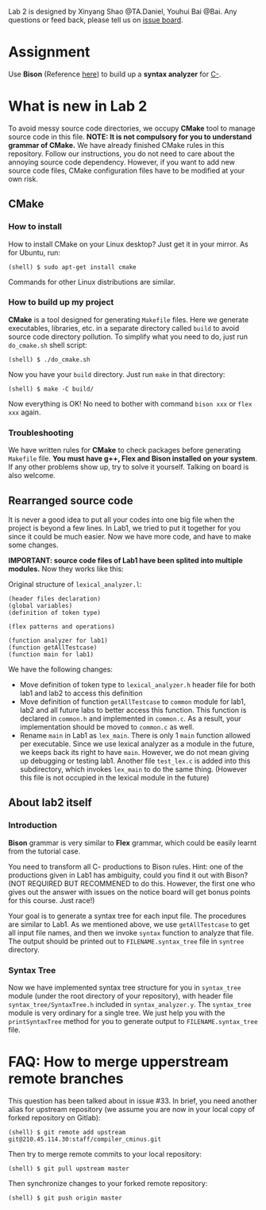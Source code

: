 Lab 2 is designed by Xinyang Shao @TA.Daniel, Youhui Bai @Bai. Any questions or feed back, please tell us on [issue board](http://210.45.114.30/gbxu/notice_board/-/boards).

# Assignment
Use **Bison** (Reference [here](http://210.45.114.30/staff/compiler_cminus/blob/master/lab2_syntax_analyzer/Bison_Tutorial.md)) to build up a **syntax analyzer** for [C-](http://210.45.114.30/staff/compiler_cminus/blob/master/CMINUS.md).

# What is new in Lab 2
To avoid messy source code directories, we occupy **CMake** tool to manage source code in this file. **NOTE: It is not compulsory for you to understand grammar of CMake.** We have already finished CMake rules in this repository. Follow our instructions, you do not need to care about the annoying source code dependency. However, if you want to add new source code files, CMake configuration files have to be modified at your own risk.

## CMake
### How to install
How to install CMake on your Linux desktop? Just get it in your mirror. As for Ubuntu, run:
```
(shell) $ sudo apt-get install cmake
```
Commands for other Linux distributions are similar.

### How to build up my project
**CMake** is a tool designed for generating `Makefile` files. Here we generate executables, libraries, etc. in a separate directory called `build` to avoid source code directory pollution. To simplify what you need to do, just run `do_cmake.sh` shell script:
```
(shell) $ ./do_cmake.sh
```
Now you have your `build` directory. Just run `make` in that directory:
```
(shell) $ make -C build/
```
Now everything is OK! No need to bother with command `bison xxx` or `flex xxx` again.

### Troubleshooting
We have written rules for **CMake** to check packages before generating `Makefile` file. **You must have g++, Flex and Bison installed on your system**. If any other problems show up, try to solve it yourself. Talking on board is also welcome.

## Rearranged source code
It is never a good idea to put all your codes into one big file when the project is beyond a few lines. In Lab1, we tried to put it together for you since it could be much easier. Now we have more code, and have to make some changes.

**IMPORTANT: source code files of Lab1 have been splited into multiple modules.** Now they works like this:

Original structure of `lexical_analyzer.l`:
```
(header files declaration)
(global variables)
(definition of token type)

(flex patterns and operations)

(function analyzer for lab1)
(function getAllTestcase)
(function main for lab1)
```
We have the following changes:
 - Move definition of token type to `lexical_analyzer.h` header file for both lab1 and lab2 to access this definition
 - Move definition of function `getAllTestcase` to `common` module for lab1, lab2 and all future labs to better access this function. This function is declared in `common.h` and implemented in `common.c`. As a result, your implementation should be moved to `common.c` as well.
 - Rename `main` in Lab1 as `lex_main`. There is only 1 `main` function allowed per executable. Since we use lexical analyzer as a module in the future, we keeps back its right to have `main`. However, we do not mean giving up debugging or testing lab1. Another file `test_lex.c` is added into this subdirectory, which invokes `lex_main` to do the same thing. (However this file is not occupied in the lexical module in the future)

## About lab2 itself
### Introduction
**Bison** grammar is very similar to **Flex** grammar, which could be easily learnt from the tutorial case.

You need to transform all C- productions to Bison rules. Hint: one of the productions given in Lab1 has ambiguity, could you find it out with Bison? (NOT REQUIRED BUT RECOMMENED to do this. However, the first one who gives out the answer with issues on the notice board will get bonus points for this course. Just race!)

Your goal is to generate a syntax tree for each input file. The procedures are similar to Lab1. As we mentioned above, we use `getAllTestcase` to get all input file names, and then we invoke `syntax` function to analyze that file. The output should be printed out to `FILENAME.syntax_tree` file in `syntree` directory.

### Syntax Tree
Now we have implemented syntax tree structure for you in `syntax_tree` module (under the root directory of your repository), with header file `syntax_tree/SyntaxTree.h` included in `syntax_analyzer.y`. The `syntax_tree` module is very ordinary for a single tree. We just help you with the `printSyntaxTree` method for you to generate output to `FILENAME.syntax_tree` file.

# FAQ: How to merge upperstream remote branches
This question has been talked about in issue #33. In brief, you need another alias for upstream repository (we assume you are now in your local copy of forked repository on Gitlab):
```
(shell) $ git remote add upstream git@210.45.114.30:staff/compiler_cminus.git
```
Then try to merge remote commits to your local repository:
```
(shell) $ git pull upstream master
```
Then synchronize changes to your forked remote repository:
```
(shell) $ git push origin master
```
